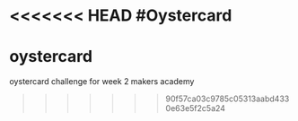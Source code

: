 <<<<<<< HEAD
#Oystercard
=======
# oystercard
oystercard challenge for week 2 makers academy
>>>>>>> 90f57ca03c9785c05313aabd4330e63e5f2c5a24
